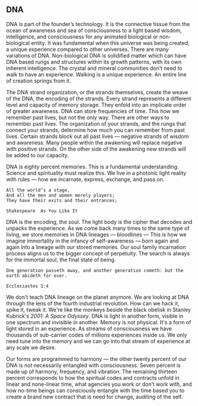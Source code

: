 ## DNA

DNA is part of the founder’s technology.
It is the connective tissue from the ocean of awareness and sea of consciousness to a light based wisdom,
intelligence,
and consciousness for any animated biological or non-biological entity.
It was fundamental when this universe was being created,
a unique experience compared to other universes.
There are many variations of DNA.
Non-biological DNA is solidified matter which can have DNA based rungs and structures within its growth patterns,
with its own inherent intelligence.
The crystal and mineral communities don’t need to walk to have an experience.
Walking is a unique experience.
An entire line of creation springs from it.

The DNA strand organization,
or the strands themselves,
create the weave of the DNA,
the encoding of the strands.
Every strand represents a different level and capacity of memory storage.
They enfold into an implicate order of greater awareness.
DNA can store frequencies of time.
This how we remember past lives,
but not the only way.
There are other ways to remember past lives.
The organization of your strands,
and the rungs that connect your strands,
determine how much you can remember from past lives.
Certain strands block out all past lives
&mdash;
negative strands of wisdom and awareness.
Many people within the awakening will replace negative with positive strands.
On the other side of the awakening new strands will be added to our capacity.





DNA is eighty percent memories.
This is a fundamental understanding.
Science and spirituality must realize this.
We live in a photonic light reality with rules
&mdash;
how we incarnate,
express,
exchange,
and pass on.


```
All the world’s a stage,
And all the men and women merely players;
They have their exits and their entrances;

Shakespeare  As You Like It
```


DNA is the encoding,
the soul.
The light body is the cipher that decodes and unpacks the experience.
As we come back many times to the same type of living,
we store memories in DNA lineages
&mdash;
bloodlines
&mdash;
This is how we imagine immortality in the infancy of self-awareness
&mdash;
born again and again into a lineage with our stored memories.
Our soul family incarnation process aligns us to the bigger concept of perpetuity.
The search is always for the immortal soul,
the final state of being.



```
One generation passeth away, and another generation cometh: but the earth abideth for ever.

Ecclesiastes 1:4
```



We don't teach DNA lineage on the planet anymore.
We are looking at DNA through the lens of the fourth industrial revolution.
How can we hack it,
spike it,
tweak it.
We're like the monkeys beside the black obelisk in Stanley Kubrick's *2001: A Space Odyssey*.
DNA is light in another form,
visible in one spectrum and invisible in another.
Memory is not physical.
It's a form of light stored in an experience.
​​​​​​​As streams of consciousness we have thousands of sub-carrier codes of millions experiences inside us.
We only need tune into the memory and we can go into that stream of experience at any scale we desire.



Our forms are programmed to harmony
&mdash;
the other twenty percent of our DNA is not necessarily entangled with consciousness.
Seven percent is made up of harmony,
frequency,
and vibration.
The remaining thirteen percent corresponds to how the spiritual codes and contracts unfold in linear and none-linear time,
what agencies you work or don’t work with,
and how no-time beings can consciously entangle with the time based you to create a brand new contract that is need for change,
auditing of the self.
